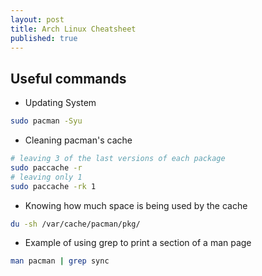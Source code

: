 ```yaml
---
layout: post
title: Arch Linux Cheatsheet
published: true
---
```


## Useful commands

- Updating System

```bash
sudo pacman -Syu
```
    
- Cleaning pacman's cache

```bash
# leaving 3 of the last versions of each package
sudo paccache -r
# leaving only 1
sudo paccache -rk 1
```
  
- Knowing how much space is being used by the cache

```bash
du -sh /var/cache/pacman/pkg/
```

- Example of using grep to print a section of a man page

```bash
man pacman | grep sync
```


